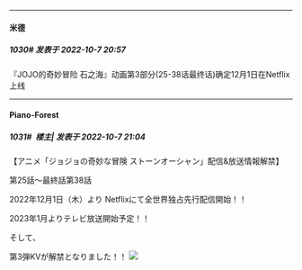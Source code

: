 

*****

####  米德  
##### 1030#       发表于 2022-10-7 20:57

『JOJO的奇妙冒险 石之海』动画第3部分(25-38话最终话)确定12月1日在Netflix上线 ​​​



*****

####  Piano-Forest  
##### 1031#         楼主| 发表于 2022-10-7 21:04

【アニメ「ジョジョの奇妙な冒険 ストーンオーシャン」配信&amp;放送情報解禁】

第25話～最終話第38話

2022年12月1日（木）より Netflixにて全世界独占先行配信開始！！

2023年1月よりテレビ放送開始予定！！

そして、

第3弾KVが解禁となりました！！
<img src="https://p.sda1.dev/7/d6c62a3852874813bbf6225304bd8077/20221007_210145.jpg" referrerpolicy="no-referrer">

